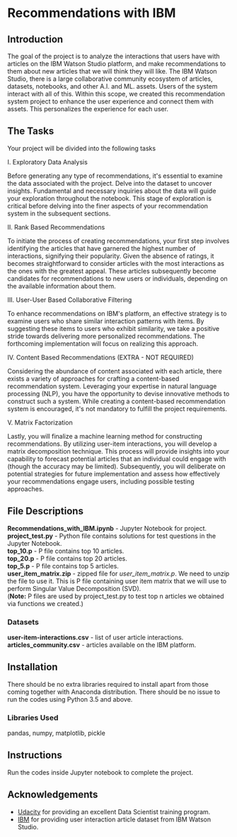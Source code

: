 # Recommendations with IBM     

## Introduction
 
The goal of the project is to analyze the interactions that users have with articles on the IBM Watson Studio platform, and make recommendations to them about new articles that we will think they will like. 
The IBM Watson Studio, there is a large collaborative community ecosystem of articles, datasets, notebooks, and other A.I. and ML. assets. Users of the system interact with all of this. Within this scope, we created this recommendation system project to enhance the user experience and connect them with assets. This personalizes the experience for each user.

## The Tasks
Your project will be divided into the following tasks

I. Exploratory Data Analysis

Before generating any type of recommendations, it's essential to examine the data associated with the  project. Delve into the dataset to uncover insights. Fundamental and necessary inquiries about the data will guide your exploration throughout the notebook. This stage of exploration is critical before delving into the finer aspects of your recommendation system in the subsequent sections.

II. Rank Based Recommendations

To initiate the process of creating recommendations, your first step involves identifying the articles that have garnered the highest number of interactions, signifying their popularity. Given the absence of ratings, it becomes straightforward to consider articles with the most interactions as the ones with the greatest appeal. These articles subsequently become candidates for recommendations to new users or individuals, depending on the available information about them.

III. User-User Based Collaborative Filtering

To enhance recommendations on IBM's platform, an effective strategy is to examine users who share similar interaction patterns with items. By suggesting these items to users who exhibit similarity, we take a positive stride towards delivering more personalized recommendations. The forthcoming implementation will focus on realizing this approach.

IV. Content Based Recommendations (EXTRA - NOT REQUIRED)

Considering the abundance of content associated with each article, there exists a variety of approaches for crafting a content-based recommendation system. Leveraging your expertise in natural language processing (NLP), you have the opportunity to devise innovative methods to construct such a system. While creating a content-based recommendation system is encouraged, it's not mandatory to fulfill the project requirements.

V. Matrix Factorization

Lastly, you will finalize a machine learning method for constructing recommendations. By utilizing user-item interactions, you will develop a matrix decomposition technique. This process will provide insights into your capability to forecast potential articles that an individual could engage with (though the accuracy may be limited). Subsequently, you will deliberate on potential strategies for future implementation and assess how effectively your recommendations engage users, including possible testing approaches.

## File Descriptions

**Recommendations_with_IBM.ipynb** - Jupyter Notebook for project.<br/>
**project_test.py** - Python file contains solutions for test questions in the Jupyter Notebook.<br/>
**top_10.p** - P file contains top 10 articles.<br/> 
**top_20.p** - P file contains top 20 articles. <br/> 
**top_5.p** - P file contains top 5 articles.<br/> 
**user_item_matrix.zip** - zipped file for *user_item_matrix.p*. We need to unzip the file to use it. This is P file containing user item matrix that we will use to perform Singular Value Decomposition (SVD).<br/>
(**Note:** P files are used by project_test.py to test top n articles we obtained via functions we created.)<br/>

### Datasets<br/>
**user-item-interactions.csv** - list of user article interactions.<br/>
**articles_community.csv** - articles available on the IBM platform.<br/>

## Installation
There should be no extra libraries required to install apart from those coming together with Anaconda distribution. There should be no issue to run the codes using Python 3.5 and above.

### Libraries Used
pandas, numpy, matplotlib, pickle

## Instructions
Run the codes inside Jupyter notebook to complete the project.

## Acknowledgements
* [Udacity](https://www.udacity.com/) for providing an excellent Data Scientist training program.
* [IBM](https://www.ibm.com/) for providing user interaction article dataset from IBM Watson Studio.
